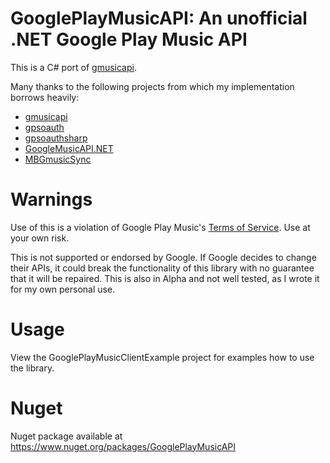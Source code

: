  # GooglePlayMusicAPI: An unofficial .NET Google Play Music API		
  		  
This is a C# port of [gmusicapi](https://github.com/simon-weber/gmusicapi).
  		  
Many thanks to the following projects from which my implementation borrows heavily:		
- [gmusicapi](https://github.com/simon-weber/gmusicapi)		
- [gpsoauth](https://github.com/simon-weber/gpsoauth)		
- [gpsoauthsharp](https://github.com/vemacs/GPSOAuthSharp)		
- [GoogleMusicAPI.NET](https://github.com/taylorfinnell/GoogleMusicAPI.NET)		
- [MBGmusicSync](https://github.com/leoedin/MBGmusicSync)		
 		
# Warnings		
Use of this is a violation of Google Play Music's [Terms of Service](https://play.google.com/intl/en_us/about/play-terms.html). Use at your own risk.		
	
This is not supported or endorsed by Google.  If Google decides to change their APIs, it could break the functionality of this library with no guarantee that it will be repaired. This is also in Alpha and not well tested, as I wrote it for my own personal use.		


# Usage		
View the GooglePlayMusicClientExample project for examples how to use the library.		

# Nuget		
Nuget package available at https://www.nuget.org/packages/GooglePlayMusicAPI
